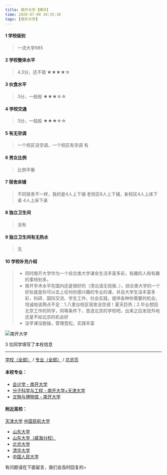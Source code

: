 ```yaml
---
title: 南开大学【精华】
time: 2020-07-08 10:35:38
tags: [南开大学]
---
```

#### 1 学校级别
> 一流大学985


#### 2 学校整体水平
> 4.3分，还不错
★★★★☆


#### 3 伙食水平
>  3分，一般般
★★★☆☆

#### 4 学校交通
>  3分，一般般
★★★☆☆


#### 5 有无空调
> 一个校区没空调，一个校区有空调
> 有

#### 6 男女比例
> 比例平衡


#### 7 宿舍床铺
> 不同宿舍不一样，我的是4人上下铺
> 老校区6人上下铺，新校区4人上床下桌
>  4人上床下桌

#### 8 独立卫生间
> 没有


#### 9 独立卫生间有无热水
> 无


#### 10 学校补充介绍
> - 同时南开大学作为一个综合类大学课余生活丰富多彩，有趣的人和有趣的事特别多。
> - 南开学术水平在国内还是很好的（清北请无视我..），综合类大学的一个好处就是你可以去上任何你感兴趣的专业的课，并且大学生活丰富多彩，科研、国际交流、学生工作、社会实践，提供各种你需要的机会。坦诚地说两点不足：1.八里台校区宿舍没空调！夏天巨热；2.毕业想回北京工作的同学，同等条件下，首选北京的学校吧，出来之后发现外地还是不如北京的机会好
> - 没早课没跑操，管理宽松，实践丰富

![南开大学](https://upload-images.jianshu.io/upload_images/6510336-69d1508c7850fc53.jpeg?imageMogr2/auto-orient/strip%7CimageView2/2/w/1240)


3 位同学填写了本校信息
***
[学校（全部）](https://univgo.github.io/2020/07/08/3efa6bcca419) / [专业（全部）](https://univgo.github.io/2020/07/08/2d4c6d3552c2) / [总览页](https://univgo.github.io/2020/07/08/445daeb4fa00)
#### 本校专业：
- [会计学 - 南开大学](https://univgo.github.io/2020/07/08/9580eaa61496)
- [分子科学与工程 - 南开大学+天津大学](https://univgo.github.io/2020/07/08/ef2a80f7bcd1)
- [文物与博物馆 - 南开大学](https://univgo.github.io/2020/07/08/4e844bb318d3)

#### 附近高校：
[天津大学](https://univgo.github.io/2020/07/08/天津大学) 
[中国民航大学](https://univgo.github.io/2020/07/08/中国民航大学)
&nbsp; 
- [山东大学](https://univgo.github.io/2020/07/08/山东大学) 
- [山东大学（威海分校）](https://univgo.github.io/2020/07/08/山东大学（威海分校）)
&nbsp; 
- [北京大学](https://univgo.github.io/2020/07/08/北京大学) 
- [清华大学](https://univgo.github.io/2020/07/08/清华大学)
- [中国人民大学](https://univgo.github.io/2020/07/08/中国人民大学) 

有问题请在下面留言，我们会及时回复的~
